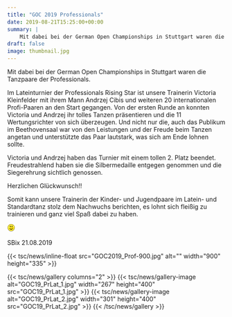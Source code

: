 ```yaml
---
title: "GOC 2019 Professionals"
date: 2019-08-21T15:25:00+00:00
summary: |
    Mit dabei bei der German Open Championships in Stuttgart waren die Tanzpaare der Professionals.Im Lateinturnier der Professionals Rising Star ist unsere Trainerin Victoria Kleinfelder mit ihrem Mann Andrzej Cibis und weiteren 20 internationalen Profi-Paaren an den Start gegangen.
draft: false
image: thumbnail.jpg
---
```


Mit dabei bei der German Open Championships in Stuttgart waren die Tanzpaare der Professionals.

Im Lateinturnier der Professionals Rising Star ist unsere Trainerin Victoria Kleinfelder mit ihrem Mann Andrzej Cibis und weiteren 20 internationalen Profi-Paaren an den Start gegangen. Von der ersten Runde an konnten Victoria und Andrzej ihr tolles Tanzen präsentieren und die 11 Wertungsrichter von sich überzeugen. Und nicht nur die, auch das Publikum im Beethovensaal war von den Leistungen und der Freude beim Tanzen angetan und unterstützte das Paar lautstark, was sich am Ende lohnen sollte.

Victoria und Andrzej haben das Turnier mit einem tollen 2. Platz beendet. Freudestrahlend haben sie die Silbermedaille entgegen genommen und die Siegerehrung sichtlich genossen.

Herzlichen Glückwunsch!!

Somit kann unsere Trainerin der Kinder- und Jugendpaare im Latein- und Standardtanz stolz dem Nachwuchs berichten, es lohnt sich fleißig zu trainieren und ganz viel Spaß dabei zu haben.

![](smiley-smile.gif)

SBix 21.08.2019

{{< tsc/news/inline-float src="GOC2019_Prof-900.jpg" alt="" width="900" height="335" >}}

{{< tsc/news/gallery columns="2" >}}
  {{< tsc/news/gallery-image alt="GOC19_PrLat_1.jpg" width="267" height="400" src="GOC19_PrLat_1.jpg" >}}
  {{< tsc/news/gallery-image alt="GOC19_PrLat_2.jpg" width="301" height="400" src="GOC19_PrLat_2.jpg" >}}
{{< /tsc/news/gallery >}}


